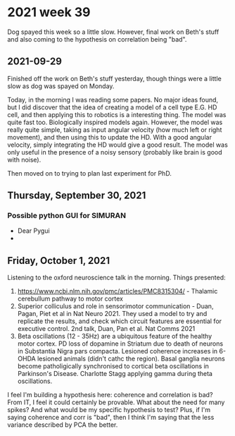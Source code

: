 # 2021 week 39

Dog spayed this week so a little slow.
However, final work on Beth's stuff and also coming to the hypothesis on correlation being "bad".

## 2021-09-29

Finished off the work on Beth's stuff yesterday, though things were a little slow as dog was spayed on Monday.

Today, in the morning I was reading some papers.
No major ideas found, but I did discover that the idea of creating a model of a cell type E.G. 
HD cell, and then applying this to robotics is a interesting thing. The model was quite fast too. 
Biologically inspired models again. However, the model was really quite simple, taking as input angular velocity (how much left or right movement), and then using this to update the HD. With a good angular velocity, simply integrating the HD would give a good result.
The model was only useful in the presence of a noisy sensory (probably like brain is good with noise).

Then moved on to trying to plan last experiment for PhD.

## Thursday, September 30, 2021

### Possible python GUI for SIMURAN

- Dear Pygui
- 

## Friday, October 1, 2021

Listening to the oxford neuroscience talk in the morning.
Things presented:

1. https://www.ncbi.nlm.nih.gov/pmc/articles/PMC8315304/ - Thalamic cerebullum pathway to motor cortex
2. Superior colliculus and role in sensorimotor communication - Duan, Pagan, Piet et al in Nat Neuro 2021. They used a model to try and replicate the results, and check which circuit features are essential for executive control. 2nd talk, Duan, Pan et al. Nat Comms 2021
3. Beta oscillations (12 - 35Hz) are a ubiquitous feature of the healthy motor cortex. PD loss of dopamine in Striatum due to death of neurons in Substantia Nigra pars compacta. Lesioned coherence increases in 6-OHDA lesioned animals (didn't cathc the region). Basal ganglia neurons become patholigically synchronised to cortical beta oscillations in Parkinson's Disease. Charlotte Stagg applying gamma during theta oscillations.

I feel I'm building a hypothesis here: coherence and correlation is bad?
From IT, I feel it could certainly be provable.
What about the need for many spikes?
And what would be my specific hypothesis to test?
Plus, if I'm saying coherence and corr is "bad", then I think I'm saying that the less variance described by PCA the better.